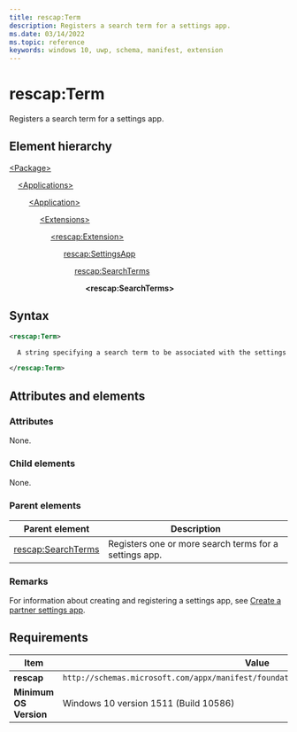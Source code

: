 ```yaml
---
title: rescap:Term
description: Registers a search term for a settings app.
ms.date: 03/14/2022
ms.topic: reference
keywords: windows 10, uwp, schema, manifest, extension 
---
```


# rescap:Term

Registers a search term for a settings app.

## Element hierarchy

[\<Package\>](element-package.md)

&nbsp;&nbsp;&nbsp;&nbsp;[\<Applications\>](element-applications.md)

&nbsp;&nbsp;&nbsp;&nbsp; &nbsp;&nbsp;&nbsp;&nbsp;[\<Application\>](element-application.md)

&nbsp;&nbsp;&nbsp;&nbsp; &nbsp;&nbsp;&nbsp;&nbsp; &nbsp;&nbsp;&nbsp;&nbsp;[\<Extensions\>](element-1-extensions.md)

&nbsp;&nbsp;&nbsp;&nbsp; &nbsp;&nbsp;&nbsp;&nbsp; &nbsp;&nbsp;&nbsp;&nbsp; &nbsp;&nbsp;&nbsp;&nbsp;[\<rescap:Extension\>](element-rescap-extension.md)

&nbsp;&nbsp;&nbsp;&nbsp; &nbsp;&nbsp;&nbsp;&nbsp; &nbsp;&nbsp;&nbsp;&nbsp; &nbsp;&nbsp;&nbsp;&nbsp; &nbsp;&nbsp;&nbsp;&nbsp; [rescap:SettingsApp](element-rescap-settingsapp.md)

&nbsp;&nbsp;&nbsp;&nbsp; &nbsp;&nbsp;&nbsp;&nbsp; &nbsp;&nbsp;&nbsp;&nbsp; &nbsp;&nbsp;&nbsp;&nbsp; &nbsp;&nbsp;&nbsp;&nbsp; &nbsp;&nbsp;&nbsp;&nbsp; [rescap:SearchTerms](element-rescap-searchterms.md)

&nbsp;&nbsp;&nbsp;&nbsp; &nbsp;&nbsp;&nbsp;&nbsp; &nbsp;&nbsp;&nbsp;&nbsp; &nbsp;&nbsp;&nbsp;&nbsp; &nbsp;&nbsp;&nbsp;&nbsp; &nbsp;&nbsp;&nbsp;&nbsp; &nbsp;&nbsp;&nbsp;&nbsp; **\<rescap:SearchTerms\>**

## Syntax

```xml
<rescap:Term>

  A string specifying a search term to be associated with the settings app.

</rescap:Term>
```


## Attributes and elements

### Attributes

None.

### Child elements

None.

### Parent elements

| Parent element | Description |
|-|-|
| [rescap:SearchTerms](element-rescap-searchterms.md) | Registers one or more search terms for a settings app. |

### Remarks

For information about creating and registering a settings app, see [Create a partner settings app](/windows-hardware/drivers/partnerapps/create-a-system-settings-application).

## Requirements

| Item | Value |
|--|--|
| **rescap** | `http://schemas.microsoft.com/appx/manifest/foundation/windows10/restrictedcapabilities` |
| **Minimum OS Version** | Windows 10 version 1511 (Build 10586) |
